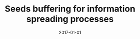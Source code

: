 ---
# Documentation: https://wowchemy.com/docs/managing-content/

title: Seeds buffering for information spreading processes
subtitle: ''
summary: ''
authors:
- Jarosław Jankowski
- brodka
- Radosław W. Michalski
- kazienko
tags: []
categories: []
date: '2017-01-01'
lastmod: 2022-10-07T05:02:34Z
featured: false
draft: false

# Featured image
# To use, add an image named `featured.jpg/png` to your page's folder.
# Focal points: Smart, Center, TopLeft, Top, TopRight, Left, Right, BottomLeft, Bottom, BottomRight.
image:
  caption: ''
  focal_point: ''
  preview_only: false

# Projects (optional).
#   Associate this post with one or more of your projects.
#   Simply enter your project's folder or file name without extension.
#   E.g. `projects = ["internal-project"]` references `content/project/deep-learning/index.md`.
#   Otherwise, set `projects = []`.
projects: []
publishDate: '2022-10-07T05:02:33.582895Z'
publication_types:
- '1'
abstract: ''
publication: '*Social Informatics : 9th International Conference, SocInfo 2017, Oxford,
  UK, September 13-15, 2017 : proceedings. Pt. 1*'
doi: 10.1007/978-3-319-67217-5_37
---